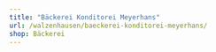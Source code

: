 ```yaml
---
title: "Bäckerei Konditorei Meyerhans"
url: /walzenhausen/baeckerei-konditorei-meyerhans/
shop: Bäckerei
---
```

